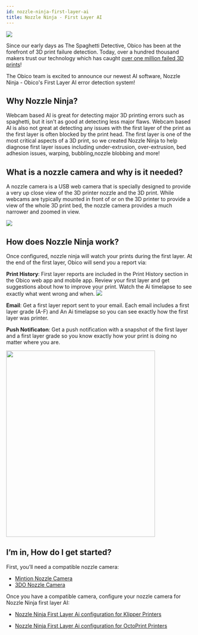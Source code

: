 ```yaml
---
id: nozzle-ninja-first-layer-ai
title: Nozzle Ninja - First Layer AI
---
```



![](/img/user-guides/nozzle-cam-ai-config/what-is-first-layer-ai/nozzle_ninja_examples.png)


Since our early days as The Spaghetti Detective, Obico has been at the forefront of 3D print failure detection. Today, over a hundred thousand makers trust our technology which has caught [over one million failed 3D prints](https://obico.io/failure-detection.html)!

The Obico team is excited to announce our newest AI software, Nozzle Ninja - Obico's First Layer AI error detection system!


## Why Nozzle Ninja?

Webcam based AI is great for detecting major 3D printing errors such as spaghetti, but it isn't as good at detecting less major flaws. Webcam based AI is also not great at detecting any issues with  the first layer of the print as the first layer is often blocked by the print head. The first layer is one of the most critical aspects of a 3D print, so we created Nozzle Ninja to help diagnose first layer issues including under-extrusion, over-extrusion, bed adhesion issues, warping, bubbling,nozzle blobbing and more! 



## What is a nozzle camera and why is it needed? 
A nozzle camera is a USB web camera that is specially designed to provide a very up close view of the 3D printer nozzle and the 3D print. While webcams are typically mounted in front of or on the 3D printer to provide a view of the whole 3D print bed, the nozzle camera provides a much narrower and zoomed in view. 

![](/img/user-guides/nozzle-cam-ai-config/what-is-first-layer-ai/nozzle_camera_versus_webcam.png)




## How does Nozzle Ninja work? 

Once configured, nozzle ninja will watch your prints during the first layer. At the end of the first layer, Obico will send you a report via:


**Print History**: First layer reports are included in the Print History section in the Obico web app and mobile app. Review your first layer and get suggestions about how to improve your print. Watch the Ai timelapse to see exactly what went wrong and when. 
![](/img/user-guides/nozzle-cam-ai-config/what-is-first-layer-ai/print_history_report_first_layer.png)



**Email**: Get a first layer report sent to your email. Each email includes a first layer grade (A-F) and An Ai timelapse so you can see exactly how the first layer was printer. 


**Push Notificaton**: Get a push notification with a snapshot of the first layer and a first layer grade so you know exactly how your print is doing no matter where you are. 


<img src="/img/user-guides/nozzle-cam-ai-config/what-is-first-layer-ai/push_notifications_first_layer_Ai.jpeg" 
     width="400" 
     height="500" />


## I’m in, How do I get started? 

First, you’ll need a compatible nozzle camera:

- [Mintion Nozzle Camera](https://www.mintion.net/products/mintion-nozzle-camera)
- [3DO Nozzle Camera](https://3do.eu/59-3do-camera)

Once you have a compatible camera, configure your nozzle camera for Nozzle Ninja first layer AI:

- [Nozzle Ninja First Layer Ai configuration for Klipper Printers](https://www.obico.io/docs/user-guides/first_layer_ai/nozzle-camera-configuration/)

- [Nozzle Ninja First Layer Ai configuration for OctoPrint Printers](https://www.obico.io/docs/user-guides/first_layer_ai/nozzle-camera-configuration-octoprint/)